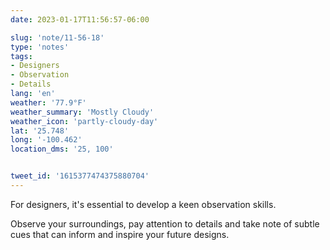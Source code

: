 ```yaml
---
date: 2023-01-17T11:56:57-06:00

slug: 'note/11-56-18'
type: 'notes'
tags:
- Designers
- Observation
- Details
lang: 'en'
weather: '77.9°F'
weather_summary: 'Mostly Cloudy'
weather_icon: 'partly-cloudy-day'
lat: '25.748'
long: '-100.462'
location_dms: '25, 100'


tweet_id: '1615377474375880704'
---
```

For designers, it's essential to develop a keen observation skills. 

Observe your surroundings, pay attention to details and take note of subtle cues that can inform and inspire your future designs.